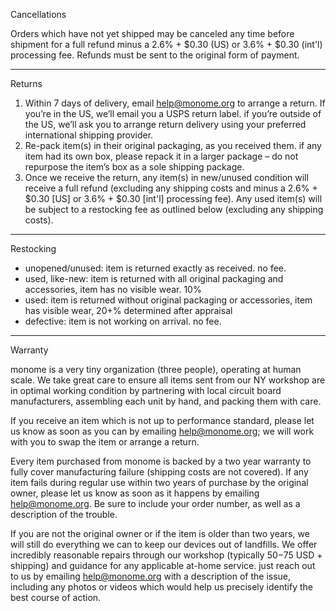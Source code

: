 Cancellations

Orders which have not yet shipped may be canceled any time before shipment for a full refund minus a 2.6% + $0.30 (US) or 3.6% + $0.30 (int'l) processing fee. Refunds must be sent to the original form of payment.

---

Returns

1. Within 7 days of delivery, email help@monome.org to arrange a return. If you’re in the US, we’ll email you a USPS return label. if you’re outside of the US, we’ll ask you to arrange return delivery using your preferred international shipping provider.
2. Re-pack item(s) in their original packaging, as you received them. if any item had its own box, please repack it in a larger package – do not repurpose the item’s box as a sole shipping package.
3. Once we receive the return, any item(s) in new/unused condition will receive a full refund (excluding any shipping costs and minus a 2.6% + $0.30 [US] or 3.6% + $0.30 [int'l] processing fee). Any used item(s) will be subject to a restocking fee as outlined below (excluding any shipping costs).

---

Restocking

- unopened/unused: item is returned exactly as received. no fee.
- used, like-new: item is returned with all original packaging and accessories, item has no visible wear. 10%
- used: item is returned without original packaging or accessories, item has visible wear, 20+% determined after appraisal
- defective: item is not working on arrival. no fee.

---

Warranty

monome is a very tiny organization (three people), operating at human scale. We take great care to ensure all items sent from our NY workshop are in optimal working condition by partnering with local circuit board manufacturers, assembling each unit by hand, and packing them with care.

If you receive an item which is not up to performance standard, please let us know as soon as you can by emailing help@monome.org; we will work with you to swap the item or arrange a return.

Every item purchased from monome is backed by a two year warranty to fully cover manufacturing failure (shipping costs are not covered). If any item fails during regular use within two years of purchase by the original owner, please let us know as soon as it happens by emailing help@monome.org. Be sure to include your order number, as well as a description of the trouble.

If you are not the original owner or if the item is older than two years, we will still do everything we can to keep our devices out of landfills. We offer incredibly reasonable repairs through our workshop (typically $50-$75 USD + shipping) and guidance for any applicable at-home service. just reach out to us by emailing help@monome.org with a description of the issue, including any photos or videos which would help us precisely identify the best course of action.

